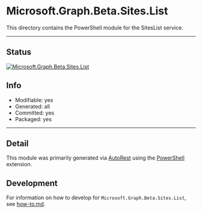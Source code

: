 <!-- region Generated -->
# Microsoft.Graph.Beta.Sites.List
This directory contains the PowerShell module for the SitesList service.

---
## Status
[![Microsoft.Graph.Beta.Sites.List](https://img.shields.io/powershellgallery/v/Microsoft.Graph.Beta.Sites.List.svg?style=flat-square&label=Microsoft.Graph.Beta.Sites.List "Microsoft.Graph.Beta.Sites.List")](https://www.powershellgallery.com/packages/Microsoft.Graph.Beta.Sites.List/)

## Info
- Modifiable: yes
- Generated: all
- Committed: yes
- Packaged: yes

---
## Detail
This module was primarily generated via [AutoRest](https://github.com/Azure/autorest) using the [PowerShell](https://github.com/Azure/autorest.powershell) extension.

## Development
For information on how to develop for `Microsoft.Graph.Beta.Sites.List`, see [how-to.md](how-to.md).
<!-- endregion -->
